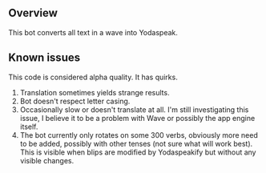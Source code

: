 ## Overview ##
This bot converts all text in a wave into Yodaspeak.

## Known issues ##
This code is considered alpha quality. It has quirks.
  1. Translation sometimes yields strange results.
  1. Bot doesn't respect letter casing.
  1. Occasionally slow or doesn't translate at all. I'm still investigating this issue, I believe it to be a problem with Wave or possibly the app engine itself.
  1. The bot currently only rotates on some 300 verbs, obviously more need to be added, possibly with other tenses (not sure what will work best). This is visible when blips are modified by Yodaspeakify but without any visible changes.
